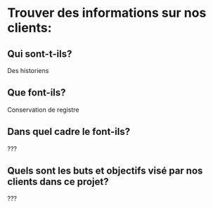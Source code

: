 # Trouver des informations sur nos clients:

## Qui sont-t-ils?
Des historiens

## Que font-ils?
Conservation de registre

## Dans quel cadre le font-ils?
???

## Quels sont les buts et objectifs visé par nos clients dans ce projet?
???

